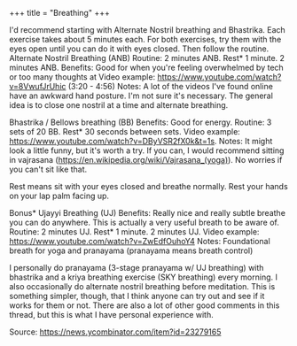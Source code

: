+++
title = "Breathing"
+++



I'd recommend starting with Alternate Nostril breathing and Bhastrika. Each exercise takes about 5 minutes each. For both exercises, try them with the eyes open until you can do it with eyes closed. Then follow the routine.
Alternate Nostril Breathing (ANB) Routine: 2 minutes ANB. Rest* 1 minute. 2 minutes ANB. Benefits: Good for when you're feeling overwhelmed by tech or too many thoughts at Video example: https://www.youtube.com/watch?v=8VwufJrUhic (3:20 - 4:56) Notes: A lot of the videos I've found online have an awkward hand posture. I'm not sure it's necessary. The general idea is to close one nostril at a time and alternate breathing.

Bhastrika / Bellows breathing (BB) Benefits: Good for energy. Routine: 3 sets of 20 BB. Rest* 30 seconds between sets. Video example: https://www.youtube.com/watch?v=DByVSR2fX0k&t=1s. Notes: It might look a little funny, but it's worth a try. If you can, I would recommend sitting in vajrasana (https://en.wikipedia.org/wiki/Vajrasana_(yoga)). No worries if you can't sit like that.

Rest means sit with your eyes closed and breathe normally. Rest your hands on your lap palm facing up.

Bonus* Ujayyi Breathing (UJ) Benefits: Really nice and really subtle breathe you can do anywhere. This is actually a very useful breath to be aware of. Routine: 2 minutes UJ. Rest* 1 minute. 2 minutes UJ. Video example: https://www.youtube.com/watch?v=ZwEdfOuhoY4 Notes: Foundational breath for yoga and pranayama (pranayama means breath control)

I personally do pranayama (3-stage pranayama w/ UJ breathing) with bhastrika and a kriya breathing exercise (SKY breathing) every morning. I also occasionally do alternate nostril breathing before meditation. This is something simpler, though, that I think anyone can try out and see if it works for them or not. There are also a lot of other good comments in this thread, but this is what I have personal experience with.

Source: https://news.ycombinator.com/item?id=23279165